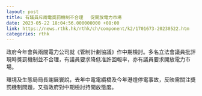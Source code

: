 ```yaml
---
layout: post
title: 有議員斥兩電奬罰機制不合理 　促開放電力市場
date: 2023-05-22 18:04:56.000000000 +08:00
link: https://news.rthk.hk/rthk/ch/component/k2/1701673-20230522.htm
categories: rthk
---
```


政府今年會與兩間電力公司就《管制計劃協議》作中期檢討。多名立法會議員批評現時獎罰機制並不合理，有議員要求降低准許回報率，亦有議員要求開放電力市場。

環境及生態局局長謝展寰說，去年中電電纜橋及今年港燈停電事故，反映需關注奬罰機制問題，又指政府對中期檢討持開放態度。
